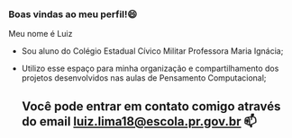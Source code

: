 ### Boas vindas ao meu perfil!😄

Meu nome é Luiz
- Sou aluno do Colégio Estadual Cívico Militar Professora Maria Ignácia;
- Utilizo esse espaço para minha organização e compartilhamento dos projetos desenvolvidos nas aulas de Pensamento Computacional;

  ## Você pode entrar em contato comigo através do email luiz.lima18@escola.pr.gov.br 📫

